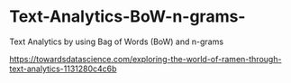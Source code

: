 # Text-Analytics-BoW-n-grams-
Text Analytics by using Bag of Words (BoW) and n-grams

https://towardsdatascience.com/exploring-the-world-of-ramen-through-text-analytics-1131280c4c6b
